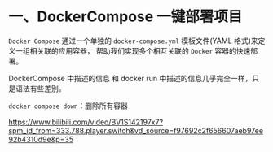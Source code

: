 # 一、DockerCompose 一键部署项目
`Docker Compose` 通过一个单独的 `docker-compose.yml` 模板文件(YAML 格式)来定义一组相关联的应用容器，
帮助我们实现多个相互关联的 `Docker` 容器的快速部署。

DockerCompose 中描述的信息 和 docker run 中描述的信息几乎完全一样，只是语法有些差别。


`docker compose down`：删除所有容器


<https://www.bilibili.com/video/BV1S142197x7?spm_id_from=333.788.player.switch&vd_source=f97692c2f656607aeb97ee92b4310d9e&p=35>